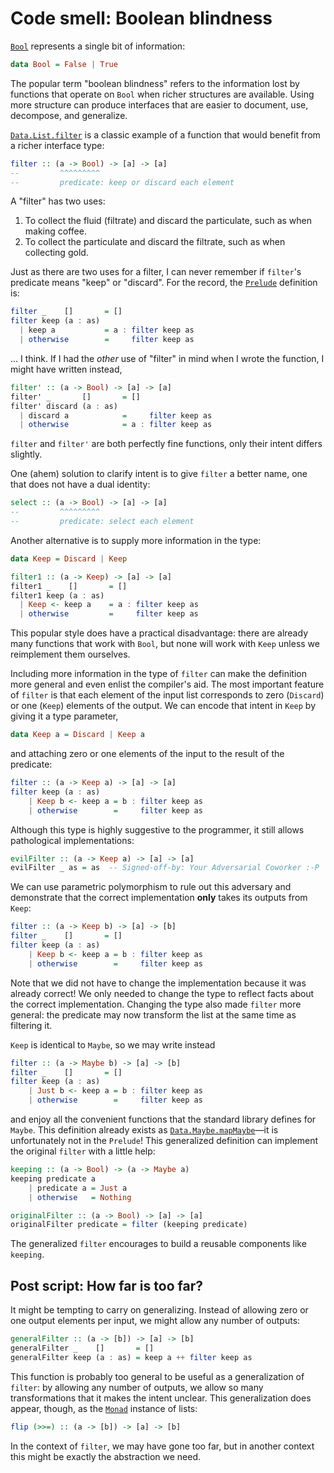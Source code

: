 # Code smell: Boolean blindness

[`Bool`][Bool] represents a single bit of information:

~~~ haskell
data Bool = False | True
~~~

The popular term "boolean blindness" refers to the information lost by functions that operate on `Bool` when richer structures are available.
Using more structure can produce interfaces that are easier to document, use, decompose, and generalize.

[`Data.List.filter`][Data.List.filter] is a classic example of a function that would benefit from a richer interface type:

~~~ haskell
filter :: (a -> Bool) -> [a] -> [a]
--         ^^^^^^^^^
--         predicate: keep or discard each element
~~~

A "filter" has two uses:

1. To collect the fluid (filtrate) and discard the particulate, such as when making coffee.
1. To collect the particulate and discard the filtrate, such as when collecting gold.

Just as there are two uses for a filter, I can never remember if `filter`'s predicate means "keep" or "discard".
For the record, the [`Prelude`][Prelude] definition is:

~~~ haskell
filter _    []       = []
filter keep (a : as)
  | keep a           = a : filter keep as
  | otherwise        =     filter keep as
~~~

... I think.
If I had the _other_ use of "filter" in mind when I wrote the function, I might have written instead,

~~~ haskell
filter' :: (a -> Bool) -> [a] -> [a]
filter' _       []       = []
filter' discard (a : as)
  | discard a            =     filter keep as
  | otherwise            = a : filter keep as
~~~

`filter` and `filter'` are both perfectly fine functions, only their intent differs slightly.

One (ahem) solution to clarify intent is to give `filter` a better name, one that does not have a dual identity:

~~~ haskell
select :: (a -> Bool) -> [a] -> [a]
--         ^^^^^^^^^
--         predicate: select each element
~~~

Another alternative is to supply more information in the type:

~~~ haskell
data Keep = Discard | Keep

filter1 :: (a -> Keep) -> [a] -> [a]
filter1 _    []       = []
filter1 keep (a : as)
  | Keep <- keep a    = a : filter keep as
  | otherwise         =     filter keep as
~~~

This popular style does have a practical disadvantage:
there are already many functions that work with `Bool`,
but none will work with `Keep` unless we reimplement them ourselves.

Including more information in the type of `filter` can make the definition more general and even enlist the compiler's aid.
The most important feature of `filter` is that each element of the input list corresponds to zero (`Discard`) or one (`Keep`) elements of the output.
We can encode that intent in `Keep` by giving it a type parameter,

~~~ haskell
data Keep a = Discard | Keep a
~~~

and attaching zero or one elements of the input to the result of the predicate:

~~~ haskell
filter :: (a -> Keep a) -> [a] -> [a]
filter keep (a : as)
    | Keep b <- keep a = b : filter keep as
    | otherwise        =     filter keep as
~~~

Although this type is highly suggestive to the programmer, it still allows pathological implementations:

~~~ haskell
evilFilter :: (a -> Keep a) -> [a] -> [a]
evilFilter _ as = as  -- Signed-off-by: Your Adversarial Coworker :-P
~~~

We can use parametric polymorphism to rule out this adversary and demonstrate that the correct implementation **only** takes its outputs from `Keep`:

~~~ haskell
filter :: (a -> Keep b) -> [a] -> [b]
filter _    []       = []
filter keep (a : as)
    | Keep b <- keep a = b : filter keep as
    | otherwise        =     filter keep as
~~~

Note that we did not have to change the implementation because it was already correct!
We only needed to change the type to reflect facts about the correct implementation.
Changing the type also made `filter` more general:
the predicate may now transform the list at the same time as filtering it.

`Keep` is identical to `Maybe`, so we may write instead

~~~ haskell
filter :: (a -> Maybe b) -> [a] -> [b]
filter _    []       = []
filter keep (a : as)
    | Just b <- keep a = b : filter keep as
    | otherwise        =     filter keep as
~~~

and enjoy all the convenient functions that the standard library defines for `Maybe`.
This definition already exists as [`Data.Maybe.mapMaybe`][Data.Maybe.mapMaybe]—it is unfortunately not in the `Prelude`!
This generalized definition can implement the original `filter` with a little help:

~~~ haskell
keeping :: (a -> Bool) -> (a -> Maybe a)
keeping predicate a
    | predicate a = Just a
    | otherwise   = Nothing

originalFilter :: (a -> Bool) -> [a] -> [a]
originalFilter predicate = filter (keeping predicate)
~~~

The generalized `filter` encourages to build a reusable components like `keeping`.

## Post script: How far is too far?

It might be tempting to carry on generalizing.
Instead of allowing zero or one output elements per input, we might allow any number of outputs:

~~~ haskell
generalFilter :: (a -> [b]) -> [a] -> [b]
generalFilter _    []       = []
generalFilter keep (a : as) = keep a ++ filter keep as
~~~

This function is probably too general to be useful as a generalization of `filter`:
by allowing any number of outputs, we allow so many transformations that it makes the intent unclear.
This generalization does appear, though, as the [`Monad`][Monad] instance of lists:

~~~ haskell
flip (>>=) :: (a -> [b]) -> [a] -> [b]
~~~

In the context of `filter`, we may have gone too far, but in another context this might be exactly the abstraction we need.

[Bool]: http://hackage.haskell.org/package/base-4.12.0.0/docs/Prelude.html#t:Bool
[Data.List.filter]: http://hackage.haskell.org/package/base-4.12.0.0/docs/Data-List.html#v:filter
[Prelude]: http://hackage.haskell.org/package/base-4.12.0.0/docs/Prelude.html
[Data.Maybe.mapMaybe]: http://hackage.haskell.org/package/base-4.12.0.0/docs/Data-Maybe.html#v:mapMaybe
[Monad]: http://hackage.haskell.org/package/base-4.12.0.0/docs/Control-Monad.html#t:Monad
